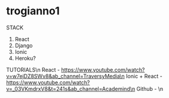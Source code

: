 # trogianno1

STACK
1. React
2. Django
3. Ionic
4. Heroku?

TUTORIALS\n
React - https://www.youtube.com/watch?v=w7ejDZ8SWv8&ab_channel=TraversyMedia\n
Ionic + React - https://www.youtube.com/watch?v=_03VKmdrxV8&t=241s&ab_channel=Academind\n
Github - \n
